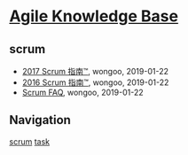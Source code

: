 # [Agile Knowledge Base](http://agile.sisopipo.com)

## scrum
* [2017 Scrum 指南™](/scrum/scrum-guide-2017), wongoo, 2019-01-22
* [2016 Scrum 指南™](/scrum/scrum-guide-2016), wongoo, 2019-01-22
* [Scrum FAQ](/scrum/scrum-faq), wongoo, 2019-01-22

## Navigation
[scrum](/scrum/)
[task](/task/)
